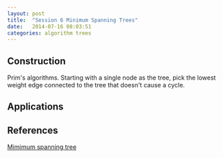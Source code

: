 ```yaml
---
layout: post
title:  "Session 6 Minimum Spanning Trees"
date:   2014-07-16 08:03:51
categories: algorithm trees
---
```


## Construction

Prim's algorithms. Starting with a single node as the tree, pick the lowest weight
edge connected to the tree that doesn't cause a cycle.

## Applications



## References

[Mimimum spanning tree][minimum spanning tree]

[jekyll-gh]: https://github.com/jekyll/jekyll
[minimum spanning tree]:    http://algs4.cs.princeton.edu/43mst/
